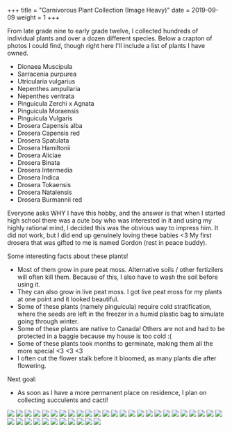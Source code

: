 +++
title = "Carnivorous Plant Collection (Image Heavy)"
date = 2019-09-09
weight = 1
+++

From late grade nine to early grade twelve, I collected hundreds of individual plants and over a dozen different species. Below a crapton of photos I could find, though right here I'll include a list of plants I have owned.

- Dionaea Muscipula
- Sarracenia purpurea
- Utricularia vulgarius
- Nepenthes ampullaria
- Nepenthes ventrata
- Pinguicula Zerchi x Agnata
- Pinguicula Moraensis
- Pinguicula Vulgaris
- Drosera Capensis alba
- Drosera Capensis red
- Drosera Spatulata
- Drosera Hamiltonii
- Drosera Aliciae
- Drosera Binata
- Drosera Intermedia
- Drosera Indica
- Drosera Tokaensis
- Drosera Natalensis
- Drosera Burmannii red

Everyone asks WHY I have this hobby, and the answer is that when I started high school there was a cute boy who was interested in it and using my highly rational mind, I decided this was the obvious way to impress him. It did not work, but I did end up genuinely loving these babies <3 My first drosera that was gifted to me is named Gordon (rest in peace buddy).

Some interesting facts about these plants!
 - Most of them grow in pure peat moss. Alternative soils / other fertizilers will often kill them. Because of this, I also have to wash the soil before using it.
  - They can also grow in live peat moss. I got live peat moss for my plants at one point and it looked beautiful.
 - Some of these plants (namely pinguicula) require cold stratification, where the seeds are left in the freezer in a humid plastic bag to simulate going through winter.
 - Some of these plants are native to Canada! Others are not and had to be protected in a baggie because my house is too cold :(
 - Some of these plants took months to germinate, making them all the more special <3 <3 <3
 - I often cut the flower stalk before it bloomed, as many plants die after flowering.

Next goal:
 - As soon as I have a more permanent place on residence, I plan on collecting succulents and cacti!

![](../img/carnivorousplants/1.jpg)
![](../img/carnivorousplants/2.jpg)
![](../img/carnivorousplants/3.jpg)
![](../img/carnivorousplants/4.jpg)
![](../img/carnivorousplants/5.jpg)
![](../img/carnivorousplants/6.jpg)
![](../img/carnivorousplants/7.jpg)
![](../img/carnivorousplants/8.jpg)
![](../img/carnivorousplants/9.jpg)
![](../img/carnivorousplants/10.jpg)
![](../img/carnivorousplants/11.jpg)
![](../img/carnivorousplants/12.jpg)
![](../img/carnivorousplants/13.jpg)
![](../img/carnivorousplants/14.jpg)
![](../img/carnivorousplants/15.jpg)
![](../img/carnivorousplants/16.jpg)
![](../img/carnivorousplants/17.jpg)
![](../img/carnivorousplants/18.jpg)
![](../img/carnivorousplants/19.jpg)
![](../img/carnivorousplants/20.jpg)
![](../img/carnivorousplants/21.jpg)
![](../img/carnivorousplants/22.jpg)
![](../img/carnivorousplants/23.jpg)
![](../img/carnivorousplants/24.jpg)
![](../img/carnivorousplants/25.jpg)
![](../img/carnivorousplants/26.jpg)
![](../img/carnivorousplants/27.jpg)
![](../img/carnivorousplants/28.jpg)
![](../img/carnivorousplants/29.jpg)
![](../img/carnivorousplants/30.jpg)
![](../img/carnivorousplants/31.jpg)
![](../img/carnivorousplants/32.jpg)
![](../img/carnivorousplants/33.jpg)
![](../img/carnivorousplants/34.jpg)
![](../img/carnivorousplants/35.jpg)
![](../img/carnivorousplants/36.jpg)
